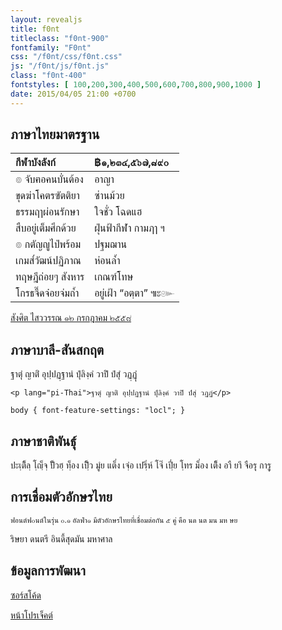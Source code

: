 ```yaml
---
layout: revealjs
title: f0nt
titleclass: "f0nt-900"
fontfamily: "F0nt"
css: "/f0nt/css/f0nt.css"
js: "/f0nt/js/f0nt.js"
class: "f0nt-400"
fontstyles: [ 100,200,300,400,500,600,700,800,900,1000 ]
date: 2015/04/05 21:00 +0700
---
```


<section id="standard-thai" class="slide level1">
  <h1>ภาษาไทยมาตรฐาน</h1>
  <div class="thai-pangram poem">
  <table>
  <thead>
  <tr class="header">
  <th style="text-align: left;">กีฬาบังลังก์</th>
  <th style="text-align: left;">฿๑,๒๓๔,๕๖๗,๘๙๐</th>
  </tr>
  </thead>
  <tbody>
  <tr class="odd">
  <td style="text-align: left;">๏ จับฅอคนบั่นต้อง</td>
  <td style="text-align: left;">อาญา</td>
  </tr>
  <tr class="even">
  <td style="text-align: left;">ขุดฆ่าโคตรฃัตติยา</td>
  <td style="text-align: left;">ซ่านม้วย</td>
  </tr>
  <tr class="odd">
  <td style="text-align: left;">ธรรมฤๅผ่อนรักษา</td>
  <td style="text-align: left;">ใจชั่ว โฉดแฮ</td>
  </tr>
  <tr class="even">
  <td style="text-align: left;">สืบอยู่เต็มศึกด้วย</td>
  <td style="text-align: left;">ฝุ่นฟ้ากีฬา กามฦๅ ฯ</td>
  </tr>
  <tr class="odd">
  <td style="text-align: left;">๏ กตัญญูไป่พร้อม</td>
  <td style="text-align: left;">ปฐมฌาน</td>
  </tr>
  <tr class="even">
  <td style="text-align: left;">เกมส๎วัฒน์ปฏิภาณ</td>
  <td style="text-align: left;">ห่อนล้ำ</td>
  </tr>
  <tr class="odd">
  <td style="text-align: left;">ทฤษฎีถ่อยๆ สังหาร</td>
  <td style="text-align: left;">เกณฑ์โทษ</td>
  </tr>
  <tr class="even">
  <td style="text-align: left;">โกรธจี๊ดจ๋อยจ่มถ้ำ</td>
  <td style="text-align: left;">อยู่เฝ้า “อตฺตา” ๚ะ๛</td>
  </tr>
  </tbody>
  </table>
  <p><a href="https://fontuni.com/articles/2015-07-12-thai-poetgram.html">สังศิต ไสววรรณ ๑๒ กรกฎาคม ๒๕๕๘</a></p>
  </div>
</section>

<section id="palisanskrit-orthography" class="slide level1">
<h1>ภาษาบาลี-สันสกฤต</h1>
<p lang="pi-Thai">
ฐาตุํ ญาติํ อุปฺปฏฺฐานํ ปุํลิงฺคํ วาปิํ ปํสุํ วฏฺฏุํ
</p>

<pre class="html"><code>&lt;p lang=&quot;pi-Thai&quot;&gt;ฐาตุํ ญาติํ อุปฺปฏฺฐานํ ปุํลิงฺคํ วาปิํ ปํสุํ วฏฺฏุํ&lt;/p&gt;</code></pre>
<pre class="css"><code>body { font-feature-settings: &quot;locl&quot;; }</code></pre>
</section>

<section id="thai-minority-languages" class="slide level1">
<h1>ภาษาชาติพันธุ์</h1>
<p>ปะเฺติ็ลฺ โฺญฺ็จฺ ปั็วฮฺ ทฺ็อง เปฺิ็ว มูํย แต็่ง เจฺํอ เปรฺิ่ห์ โจ๊่ เปฺี่ย โฺทร ม็่อง เติ็ง อาื ยาึ จือรฺุ การฺู
</p>
</section>

<section id="thai-ligatures" class="slide level1">
<h1>การเชื่อมตัวอักษรไทย</h1>
<p><small>ฟอนต์ฟ๐นต์ในรุ่น ๐.๑ อัลฟ่า๑ มีตัวอักษรไทยที่เชื่อมต่อกัน ๕ คู่ คือ นด นต มน มห ษย</small></p>
<p>ริ<span>ษย</span>า ด<span>นต</span>รี อิ<span>นดี้</span>สุด<span>มัน</span> <span>มห</span>าศาล</p>
</section>

<section id="github-repository" class="slide level1">
<h1>ข้อมูลการพัฒนา</h1>
<p><a href="https://github.com/fontuni/f0nt" class="uri">ซอร์สโค้ด</a></p>
<p><a href="https://fontuni.com/f0nt/" class="uri">หน้าโปรเจ็คต์</a></p>
</section>
